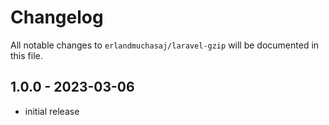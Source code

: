 # Changelog

All notable changes to `erlandmuchasaj/laravel-gzip` will be documented in this file.

## 1.0.0 - 2023-03-06

- initial release
